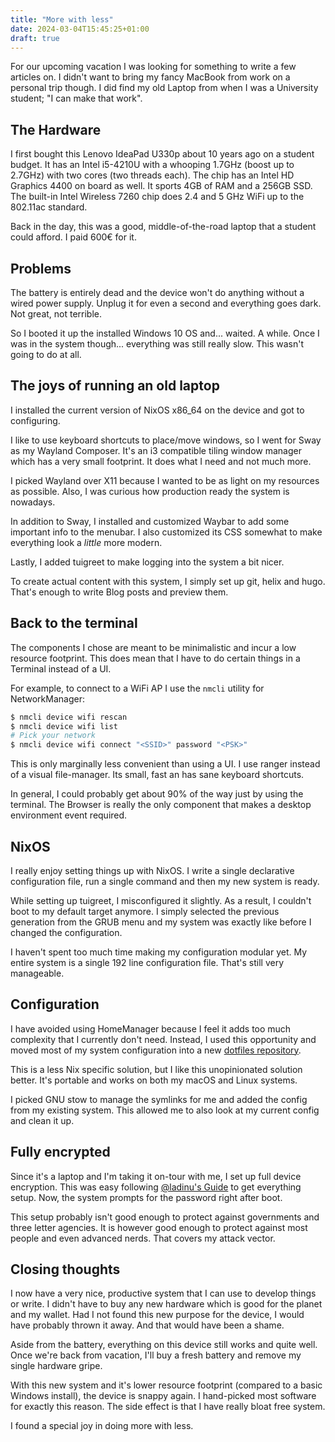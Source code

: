 ```yaml
---
title: "More with less"
date: 2024-03-04T15:45:25+01:00
draft: true
---
```


For our upcoming vacation I was looking for something to write a few articles on.
I didn't want to bring my fancy MacBook from work on a personal trip though.
I did find my old Laptop from when I was a University student; "I can make that work".

## The Hardware

I first bought this Lenovo IdeaPad U330p about 10 years ago on a student budget.
It has an Intel i5-4210U with a whooping 1.7GHz (boost up to 2.7GHz) with two cores (two threads each).
The chip has an Intel HD Graphics 4400 on board as well.
It sports 4GB of RAM and a 256GB SSD.
The built-in Intel Wireless 7260 chip does 2.4 and 5 GHz WiFi up to the 802.11ac standard.

Back in the day, this was a good, middle-of-the-road laptop that a student could afford.
I paid 600€ for it.

## Problems

The battery is entirely dead and the device won't do anything without a wired power supply.
Unplug it for even a second and everything goes dark.
Not great, not terrible.

So I booted it up the installed Windows 10 OS and... waited. A while.
Once I was in the system though... everything was still really slow.
This wasn't going to do at all.

## The joys of running an old laptop

I installed the current version of NixOS x86_64 on the device and got to configuring.

I like to use keyboard shortcuts to place/move windows, so I went for Sway as my Wayland Composer.
It's an i3 compatible tiling window manager which has a very small footprint.
It does what I need and not much more.

I picked Wayland over X11 because I wanted to be as light on my resources as possible.
Also, I was curious how production ready the system is nowadays.

In addition to Sway, I installed and customized Waybar to add some important info to the menubar.
I also customized its CSS somewhat to make everything look a _little_ more modern.

Lastly, I added tuigreet to make logging into the system a bit nicer.

To create actual content with this system, I simply set up git, helix and hugo.
That's enough to write Blog posts and preview them.

## Back to the terminal

The components I chose are meant to be minimalistic and incur a low resource footprint.
This does mean that I have to do certain things in a Terminal instead of a UI.

For example, to connect to a WiFi AP I use the `nmcli` utility for NetworkManager:

```bash
$ nmcli device wifi rescan
$ nmcli device wifi list
# Pick your network
$ nmcli device wifi connect "<SSID>" password "<PSK>"
```

This is only marginally less convenient than using a UI.
I use ranger instead of a visual file-manager.
Its small, fast an has sane keyboard shortcuts.

In general, I could probably get about 90% of the way just by using the terminal.
The Browser is really the only component that makes a desktop environment event required.

## NixOS

I really enjoy setting things up with NixOS.
I write a single declarative configuration file, run a single command and then my new system is ready.

While setting up tuigreet, I misconfigured it slightly.
As a result, I couldn't boot to my default target anymore.
I simply selected the previous generation from the GRUB menu and my system was exactly like before I changed the configuration.

I haven't spent too much time making my configuration modular yet.
My entire system is a single 192 line configuration file.
That's still very manageable.

## Configuration

I have avoided using HomeManager because I feel it adds too much complexity that I currently don't need.
Instead, I used this opportunity and moved most of my system configuration into a new [dotfiles repository](https://github.com/LukasKnuth/dotfiles).

This is a less Nix specific solution, but I like this unopinionated solution better.
It's portable and works on both my macOS and Linux systems.

I picked GNU stow to manage the symlinks for me and added the config from my existing system.
This allowed me to also look at my current config and clean it up.

## Fully encrypted

Since it's a laptop and I'm taking it on-tour with me, I set up full device encryption.
This was easy following [@ladinu's Guide](https://gist.github.com/ladinu/bfebdd90a5afd45dec811296016b2a3f) to get everything setup.
Now, the system prompts for the password right after boot.

This setup probably isn't good enough to protect against governments and three letter agencies.
It is however good enough to protect against most people and even advanced nerds.
That covers my attack vector.

## Closing thoughts

I now have a very nice, productive system that I can use to develop things or write.
I didn't have to buy any new hardware which is good for the planet and my wallet.
Had I not found this new purpose for the device, I would have probably thrown it away.
And that would have been a shame.

Aside from the battery, everything on this device still works and quite well.
Once we're back from vacation, I'll buy a fresh battery and remove my single hardware gripe.

With this new system and it's lower resource footprint (compared to a basic Windows install), the device is snappy again.
I hand-picked most software for exactly this reason.
The side effect is that I have really bloat free system.

I found a special joy in doing more with less.

